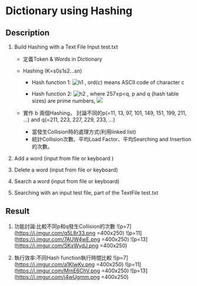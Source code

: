 Dictionary using Hashing
===

Description
---
1. Build Hashing with a Text File Input test.txt
    + 定義Token & Words in Dictionary
    + Hashing (K=s0s1s2…sn)
        * Hash function 1: ![h1](https://github.com/guiruli08650129/NUTN-Course/blob/master/Algorithm/Dictionary%20using%20Hashing/h1.png%20=200x30) , ord(_c_) means ASCII code of character c

        * Hash function 2: ![h2](https://github.com/guiruli08650129/NUTN-Course/blob/master/Algorithm/Dictionary%20using%20Hashing/h2.png%20=500x30) , where 257≤p<q, p and q (hash table sizes) are prime numbers, ![](https://github.com/guiruli08650129/NUTN-Course/blob/master/Algorithm/Dictionary%20using%20Hashing/ie.png%20=300x30)


    + 實作 b 兩個Hashing， 討論不同的p(=11, 13, 97, 101, 149, 151, 199, 211, ...) and q(=211, 223, 227, 229, 233, ...)
        * 當發生Collision時的處理方式(利用linked list)
        * 統計Collision次數、平均Load Factor、平均Searching and Insertion的次數。

2. Add a word (input from file or keyboard )
3. Delete a word (input from file or keyboard)
4. Search a word (input from file or keyboard)
5. Searching with an input test file, part of the TextFile test.txt

Result
---
1. 功能討論:比較不同p和q發生Collision的次數
![p=7](https://i.imgur.com/q5L8r33.png =400x250)
![p=11](https://i.imgur.com/7AUW4wE.png =400x250)
![p=13](https://i.imgur.com/SKxWydJ.png =400x250)

2. 執行效率:不同Hash function執行時間比較
![p=7](https://i.imgur.com/a1KIwKv.png =400x250)
![p=11](https://i.imgur.com/MmE6ChV.png =400x250)
![p=13](https://i.imgur.com/j4wUgmm.png =400x250)


